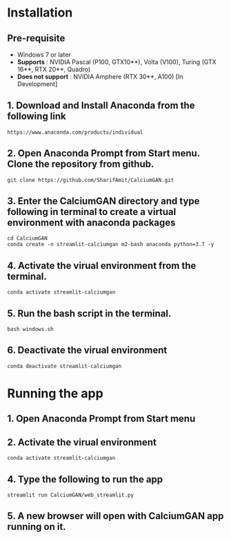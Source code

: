 # Installation 

## Pre-requisite
- Windows 7 or later
- **Supports** : NVIDIA Pascal (P100, GTX10**), Volta (V100), Turing (GTX 16**, RTX 20**, Quadro)
- **Does not support** : NVIDIA Amphere (RTX 30**, A100) [In Development]

## 1. Download and Install Anaconda from the following link

```
https://www.anaconda.com/products/individual
```

## 2. Open Anaconda Prompt from Start menu. Clone the repository from github. 
```
git clone https://github.com/SharifAmit/CalciumGAN.git
```

## 3. Enter the CalciumGAN directory and type following in terminal to create a virtual environment with anaconda packages
```
cd CalciumGAN
conda create -n streamlit-calciumgan m2-bash anaconda python=3.7 -y
```
## 4. Activate the virual environment from the terminal.
```
conda activate streamlit-calciumgan
```
## 5. Run the bash script in the terminal.
```
bash windows.sh
```
## 6. Deactivate the virual environment
```
conda deactivate streamlit-calciumgan
```

# Running the app

## 1. Open Anaconda Prompt from Start menu 

## 2. Activate the virual environment
```
conda activate streamlit-calciumgan
```
## 4. Type the following to run the app
```
streamlit run CalciumGAN/web_streamlit.py
```
## 5. A new browser will open with CalciumGAN app running on it. 

